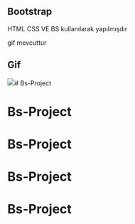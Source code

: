 ## Bootstrap

HTML CSS VE BS kullanılarak yapılmışdır

gif mevcuttur

## Gif

![](Bs.gif)# Bs-Project
# Bs-Project
# Bs-Project
# Bs-Project
# Bs-Project
